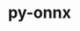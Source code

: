 ---
title: "py-onnx"
layout: cache
categories: [package, develop]
meta: {"versions": ["1.16.0", "1.16.1"], "compilers": ["apple-clang@=15.0.0", "gcc@=11.4.0"], "oss": ["ubuntu22.04", "ventura"], "platforms": ["darwin", "linux"], "targets": ["aarch64", "x86_64_v3"], "stacks": ["ml-darwin-aarch64-mps", "ml-linux-x86_64-cpu", "ml-linux-x86_64-cuda", "root"], "num_specs": 21, "num_specs_by_stack": {"root": 21, "ml-darwin-aarch64-mps": 10, "ml-linux-x86_64-cpu": 7, "ml-linux-x86_64-cuda": 7}}
spec_details: [{"hash": "2bmjg4vimpfhqra7bgop5446m2u7lk27", "compiler": "apple-clang@=15.0.0", "versions": ["1.16.1"], "os": "ventura", "platform": "darwin", "target": "aarch64", "variants": ["build_system=python_pip"], "stacks": ["root", "ml-darwin-aarch64-mps"], "size": "-", "tarball": "https://binaries.spack.io/develop/build_cache/darwin-ventura-aarch64/apple-clang-15.0.0/py-onnx-1.16.1/darwin-ventura-aarch64-apple-clang-15.0.0-py-onnx-1.16.1-2bmjg4vimpfhqra7bgop5446m2u7lk27.spack"}, {"hash": "ohzvgqtrl7qaxet4nddcouacqektip6k", "compiler": "apple-clang@=15.0.0", "versions": ["1.16.0"], "os": "ventura", "platform": "darwin", "target": "aarch64", "variants": ["build_system=python_pip"], "stacks": ["root", "ml-darwin-aarch64-mps"], "size": "-", "tarball": "https://binaries.spack.io/develop/build_cache/darwin-ventura-aarch64/apple-clang-15.0.0/py-onnx-1.16.0/darwin-ventura-aarch64-apple-clang-15.0.0-py-onnx-1.16.0-ohzvgqtrl7qaxet4nddcouacqektip6k.spack"}, {"hash": "ic5iegkpm3tsdfw3x2j2cvntvxiviwy3", "compiler": "apple-clang@=15.0.0", "versions": ["1.16.0"], "os": "ventura", "platform": "darwin", "target": "aarch64", "variants": ["build_system=python_pip"], "stacks": ["root", "ml-darwin-aarch64-mps"], "size": "-", "tarball": "https://binaries.spack.io/develop/build_cache/darwin-ventura-aarch64/apple-clang-15.0.0/py-onnx-1.16.0/darwin-ventura-aarch64-apple-clang-15.0.0-py-onnx-1.16.0-ic5iegkpm3tsdfw3x2j2cvntvxiviwy3.spack"}, {"hash": "z5xill25htzhtpnzroqvdre46e3mb5g2", "compiler": "apple-clang@=15.0.0", "versions": ["1.16.0"], "os": "ventura", "platform": "darwin", "target": "aarch64", "variants": ["build_system=python_pip"], "stacks": ["root", "ml-darwin-aarch64-mps"], "size": "-", "tarball": "https://binaries.spack.io/develop/build_cache/darwin-ventura-aarch64/apple-clang-15.0.0/py-onnx-1.16.0/darwin-ventura-aarch64-apple-clang-15.0.0-py-onnx-1.16.0-z5xill25htzhtpnzroqvdre46e3mb5g2.spack"}, {"hash": "nxemlsk3xicjhglb2wt6ktwxdtnpd2cm", "compiler": "apple-clang@=15.0.0", "versions": ["1.16.0"], "os": "ventura", "platform": "darwin", "target": "aarch64", "variants": ["build_system=python_pip"], "stacks": ["root", "ml-darwin-aarch64-mps"], "size": "-", "tarball": "https://binaries.spack.io/develop/build_cache/darwin-ventura-aarch64/apple-clang-15.0.0/py-onnx-1.16.0/darwin-ventura-aarch64-apple-clang-15.0.0-py-onnx-1.16.0-nxemlsk3xicjhglb2wt6ktwxdtnpd2cm.spack"}, {"hash": "fdx6vofnlkcaaoah2tme3ra3zemwapg5", "compiler": "apple-clang@=15.0.0", "versions": ["1.16.0"], "os": "ventura", "platform": "darwin", "target": "aarch64", "variants": ["build_system=python_pip"], "stacks": ["root", "ml-darwin-aarch64-mps"], "size": "-", "tarball": "https://binaries.spack.io/develop/build_cache/darwin-ventura-aarch64/apple-clang-15.0.0/py-onnx-1.16.0/darwin-ventura-aarch64-apple-clang-15.0.0-py-onnx-1.16.0-fdx6vofnlkcaaoah2tme3ra3zemwapg5.spack"}, {"hash": "kcn25yaikcjzddvhv3cyqddzfb24soia", "compiler": "apple-clang@=15.0.0", "versions": ["1.16.0"], "os": "ventura", "platform": "darwin", "target": "aarch64", "variants": ["build_system=python_pip"], "stacks": ["root", "ml-darwin-aarch64-mps"], "size": "-", "tarball": "https://binaries.spack.io/develop/build_cache/darwin-ventura-aarch64/apple-clang-15.0.0/py-onnx-1.16.0/darwin-ventura-aarch64-apple-clang-15.0.0-py-onnx-1.16.0-kcn25yaikcjzddvhv3cyqddzfb24soia.spack"}, {"hash": "lw4snaykygtgr7czxexiiwsbmf3ipx3g", "compiler": "apple-clang@=15.0.0", "versions": ["1.16.0"], "os": "ventura", "platform": "darwin", "target": "aarch64", "variants": ["build_system=python_pip"], "stacks": ["root", "ml-darwin-aarch64-mps"], "size": "-", "tarball": "https://binaries.spack.io/develop/build_cache/darwin-ventura-aarch64/apple-clang-15.0.0/py-onnx-1.16.0/darwin-ventura-aarch64-apple-clang-15.0.0-py-onnx-1.16.0-lw4snaykygtgr7czxexiiwsbmf3ipx3g.spack"}, {"hash": "enribpxrj2464vtrffko6oo3lactyh2z", "compiler": "apple-clang@=15.0.0", "versions": ["1.16.0"], "os": "ventura", "platform": "darwin", "target": "aarch64", "variants": ["build_system=python_pip"], "stacks": ["root", "ml-darwin-aarch64-mps"], "size": "-", "tarball": "https://binaries.spack.io/develop/build_cache/darwin-ventura-aarch64/apple-clang-15.0.0/py-onnx-1.16.0/darwin-ventura-aarch64-apple-clang-15.0.0-py-onnx-1.16.0-enribpxrj2464vtrffko6oo3lactyh2z.spack"}, {"hash": "abl2u63l22twnkxqwbqq5aimu6d3nwug", "compiler": "apple-clang@=15.0.0", "versions": ["1.16.0"], "os": "ventura", "platform": "darwin", "target": "aarch64", "variants": ["build_system=python_pip"], "stacks": ["root", "ml-darwin-aarch64-mps"], "size": "-", "tarball": "https://binaries.spack.io/develop/build_cache/darwin-ventura-aarch64/apple-clang-15.0.0/py-onnx-1.16.0/darwin-ventura-aarch64-apple-clang-15.0.0-py-onnx-1.16.0-abl2u63l22twnkxqwbqq5aimu6d3nwug.spack"}, {"hash": "572b4qo6ljlfdmzwgcxgaagq6adv4dtb", "compiler": "gcc@=11.4.0", "versions": ["1.16.0"], "os": "ubuntu22.04", "platform": "linux", "target": "x86_64_v3", "variants": ["build_system=python_pip"], "stacks": ["root"], "size": "-", "tarball": "https://binaries.spack.io/develop/build_cache/linux-ubuntu22.04-x86_64_v3/gcc-11.4.0/py-onnx-1.16.0/linux-ubuntu22.04-x86_64_v3-gcc-11.4.0-py-onnx-1.16.0-572b4qo6ljlfdmzwgcxgaagq6adv4dtb.spack"}, {"hash": "gsxl5ani2nefrqcgexu6l6dgc3pvodib", "compiler": "gcc@=11.4.0", "versions": ["1.16.1"], "os": "ubuntu22.04", "platform": "linux", "target": "x86_64_v3", "variants": ["build_system=python_pip"], "stacks": ["root", "ml-linux-x86_64-cpu", "ml-linux-x86_64-cuda"], "size": "-", "tarball": "https://binaries.spack.io/develop/build_cache/linux-ubuntu22.04-x86_64_v3/gcc-11.4.0/py-onnx-1.16.1/linux-ubuntu22.04-x86_64_v3-gcc-11.4.0-py-onnx-1.16.1-gsxl5ani2nefrqcgexu6l6dgc3pvodib.spack"}, {"hash": "q6fb56bdfo4r7soo35tdz5vvt5qwz6ns", "compiler": "gcc@=11.4.0", "versions": ["1.16.0"], "os": "ubuntu22.04", "platform": "linux", "target": "x86_64_v3", "variants": ["build_system=python_pip"], "stacks": ["root"], "size": "-", "tarball": "https://binaries.spack.io/develop/build_cache/linux-ubuntu22.04-x86_64_v3/gcc-11.4.0/py-onnx-1.16.0/linux-ubuntu22.04-x86_64_v3-gcc-11.4.0-py-onnx-1.16.0-q6fb56bdfo4r7soo35tdz5vvt5qwz6ns.spack"}, {"hash": "o7rbnqnnybpfqtwmjmhrg5tgvhrtnjes", "compiler": "gcc@=11.4.0", "versions": ["1.16.0"], "os": "ubuntu22.04", "platform": "linux", "target": "x86_64_v3", "variants": ["build_system=python_pip"], "stacks": ["root", "ml-linux-x86_64-cpu", "ml-linux-x86_64-cuda"], "size": "-", "tarball": "https://binaries.spack.io/develop/build_cache/linux-ubuntu22.04-x86_64_v3/gcc-11.4.0/py-onnx-1.16.0/linux-ubuntu22.04-x86_64_v3-gcc-11.4.0-py-onnx-1.16.0-o7rbnqnnybpfqtwmjmhrg5tgvhrtnjes.spack"}, {"hash": "7eplp5a3n3wxwc3aav36hszy4djvu4lo", "compiler": "gcc@=11.4.0", "versions": ["1.16.0"], "os": "ubuntu22.04", "platform": "linux", "target": "x86_64_v3", "variants": ["build_system=python_pip"], "stacks": ["root", "ml-linux-x86_64-cpu", "ml-linux-x86_64-cuda"], "size": "-", "tarball": "https://binaries.spack.io/develop/build_cache/linux-ubuntu22.04-x86_64_v3/gcc-11.4.0/py-onnx-1.16.0/linux-ubuntu22.04-x86_64_v3-gcc-11.4.0-py-onnx-1.16.0-7eplp5a3n3wxwc3aav36hszy4djvu4lo.spack"}, {"hash": "xajrtpfhvyqdr2e4tzw7giowpcha2wjp", "compiler": "gcc@=11.4.0", "versions": ["1.16.0"], "os": "ubuntu22.04", "platform": "linux", "target": "x86_64_v3", "variants": ["build_system=python_pip"], "stacks": ["root", "ml-linux-x86_64-cpu", "ml-linux-x86_64-cuda"], "size": "-", "tarball": "https://binaries.spack.io/develop/build_cache/linux-ubuntu22.04-x86_64_v3/gcc-11.4.0/py-onnx-1.16.0/linux-ubuntu22.04-x86_64_v3-gcc-11.4.0-py-onnx-1.16.0-xajrtpfhvyqdr2e4tzw7giowpcha2wjp.spack"}, {"hash": "bod2g5b4a3lh7yxotxksm2x4itb57sxg", "compiler": "gcc@=11.4.0", "versions": ["1.16.0"], "os": "ubuntu22.04", "platform": "linux", "target": "x86_64_v3", "variants": ["build_system=python_pip"], "stacks": ["root", "ml-linux-x86_64-cpu", "ml-linux-x86_64-cuda"], "size": "-", "tarball": "https://binaries.spack.io/develop/build_cache/linux-ubuntu22.04-x86_64_v3/gcc-11.4.0/py-onnx-1.16.0/linux-ubuntu22.04-x86_64_v3-gcc-11.4.0-py-onnx-1.16.0-bod2g5b4a3lh7yxotxksm2x4itb57sxg.spack"}, {"hash": "t6fqusvyaaofjassdmwnnlpfcdmkeudi", "compiler": "gcc@=11.4.0", "versions": ["1.16.0"], "os": "ubuntu22.04", "platform": "linux", "target": "x86_64_v3", "variants": ["build_system=python_pip"], "stacks": ["root", "ml-linux-x86_64-cpu", "ml-linux-x86_64-cuda"], "size": "-", "tarball": "https://binaries.spack.io/develop/build_cache/linux-ubuntu22.04-x86_64_v3/gcc-11.4.0/py-onnx-1.16.0/linux-ubuntu22.04-x86_64_v3-gcc-11.4.0-py-onnx-1.16.0-t6fqusvyaaofjassdmwnnlpfcdmkeudi.spack"}, {"hash": "shy37xbk3yf6ndqc5jixbyg77tzavzw7", "compiler": "gcc@=11.4.0", "versions": ["1.16.0"], "os": "ubuntu22.04", "platform": "linux", "target": "x86_64_v3", "variants": ["build_system=python_pip"], "stacks": ["root"], "size": "-", "tarball": "https://binaries.spack.io/develop/build_cache/linux-ubuntu22.04-x86_64_v3/gcc-11.4.0/py-onnx-1.16.0/linux-ubuntu22.04-x86_64_v3-gcc-11.4.0-py-onnx-1.16.0-shy37xbk3yf6ndqc5jixbyg77tzavzw7.spack"}, {"hash": "6zq7ktwnnkbot665xuuj3wfw2ib7y5z3", "compiler": "gcc@=11.4.0", "versions": ["1.16.0"], "os": "ubuntu22.04", "platform": "linux", "target": "x86_64_v3", "variants": ["build_system=python_pip"], "stacks": ["root", "ml-linux-x86_64-cpu", "ml-linux-x86_64-cuda"], "size": "-", "tarball": "https://binaries.spack.io/develop/build_cache/linux-ubuntu22.04-x86_64_v3/gcc-11.4.0/py-onnx-1.16.0/linux-ubuntu22.04-x86_64_v3-gcc-11.4.0-py-onnx-1.16.0-6zq7ktwnnkbot665xuuj3wfw2ib7y5z3.spack"}, {"hash": "r5nd2xsiqhubvn2izbxp3um2ttjuqq4o", "compiler": "gcc@=11.4.0", "versions": ["1.16.0"], "os": "ubuntu22.04", "platform": "linux", "target": "x86_64_v3", "variants": ["build_system=python_pip"], "stacks": ["root"], "size": "-", "tarball": "https://binaries.spack.io/develop/build_cache/linux-ubuntu22.04-x86_64_v3/gcc-11.4.0/py-onnx-1.16.0/linux-ubuntu22.04-x86_64_v3-gcc-11.4.0-py-onnx-1.16.0-r5nd2xsiqhubvn2izbxp3um2ttjuqq4o.spack"}]
---